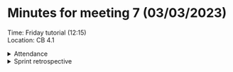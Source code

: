 # Minutes for meeting 7 (03/03/2023)
Time: Friday tutorial (12:15) <br>
Location: CB 4.1

<details><summary>Attendance</summary><p>
  
  - Alexander Agafonov	
  - Thomas Canning	
  - Artiom Casian	
  - ~Arthur	Chen~
  - Alex Clarke
  - Harry Crane

</p></details>

<details><summary>Sprint retrospective</summary><p>
  
  - First sprint so far <br>
    In the sprint so far it has been slow on the development of the GUI due to unfamiliarity with the GUI library, 
    The Login and email validation is complete with unit tests being created
    The Backend has been created with storage of different types of data being implemented
    In the GUI the login page has been completed with the Sleep, Food and menu pages still being currently developed

    In the next sprint things should go more smoothly and faster as familiarity with the GUI has increased and 
    the backend can start to be linked to the frontend

    WWW:
    Backend complete
    Login validation complete
    EBI:
    GUI pages completed faster
    


  
# Sprint standup <br>
- Alex A - Continuing work on sleep section, Created display for sleep, working on back button
- Alex C - Continuing work on food section, Working on button panels and inputs
- Artiom - Finished work on Email and login verification / validation, Creating Unit tests
- Thomas - Worked on menu GUI, created functionality for switching pages in the program
- Harry - Implementing storage of different data e.g. weight into the backend.
  
</p></details>



